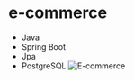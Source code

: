 # e-commerce
- Java
- Spring Boot
- Jpa
- PostgreSQL
![E-commerce](https://user-images.githubusercontent.com/116680886/236627018-e826a45b-e622-40f9-8ecf-bd40bf906b85.jpg)
